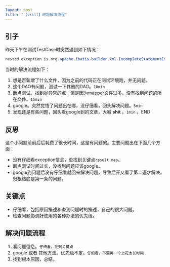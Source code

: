 ```yaml
---
layout: post
title: "【skill】问题解决流程"
---
```


## 引子

昨天下午在测试TestCase时突然遇到如下情况：

```java
nested exception is org.apache.ibatis.builder.xml.IncompleteStatementException: Could not find result map java.lang.Long
```

当时的解决流程如下：

1. 想是否新增了什么文件，因为之前的代码正在测试环境跑，并无问题。
2. 这个DAO有问题，测试一下其他的DAO。`10min`
3. 断点测试，找到抛异常的点，但是因为mapper文件过多，没有找到问题的所在文件。`15min`
4. google。突然觉悟了问题出在哪，没仔细看，回头解决问题。`5min`
5. 发现还是有些问题，回头看google到的文章，大喊 **shit** 。`1min` 。END    

## 反思

这个小问题前前后后耗费了很长时间，这是有问题的。主要问题出在下面几个方面：

* 没有仔细看exception信息，没找到关键点`result map`。
* 断点测试时间过长，没找到问题应该google。
* google到问题后没有仔细看就回来解决问题，导致后开又看了第二遍才解决。归根结底是第一条的问题。

## 关键点

* 仔细看，包括原因描述和查到问题时的描述，自己的很大问题。
* 检查问题协调好使用的各种办法的优先级。

## 解决问题流程

1. 看问题信息。`仔细看，找到关键点`
2. google 或者 其他方法。优先级不定。`仔细看，不要再一个上花太长时间`
3. 找到根本原因，总结。
